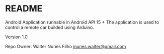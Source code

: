 # README #

Android Application runnable in Android API 15 +
The application is used to control a remote car builded using Arduino.
 
Version 1.0 

Repo Owner: Walter Nunes Filho <jnunes.walter@gmail.com>